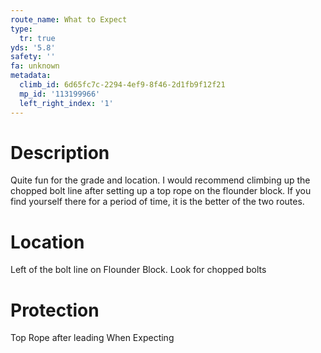 ```yaml
---
route_name: What to Expect
type:
  tr: true
yds: '5.8'
safety: ''
fa: unknown
metadata:
  climb_id: 6d65fc7c-2294-4ef9-8f46-2d1fb9f12f21
  mp_id: '113199966'
  left_right_index: '1'
---
```

# Description
Quite fun for the grade and location.  I would recommend climbing up the chopped bolt line after setting up a top rope on the flounder block.  If you find yourself there for a period of time, it is the better of the two routes.

# Location
Left of the bolt line on Flounder Block.  Look for chopped bolts

# Protection
Top Rope after leading When Expecting
